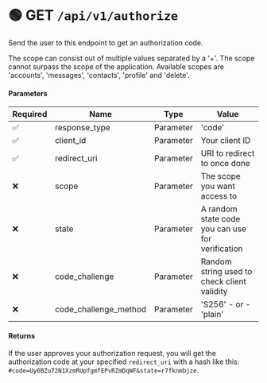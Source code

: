 # 🟢 GET `/api/v1/authorize`
Send the user to this endpoint to get an authorization code.

The scope can consist out of multiple values separated by a '+'. The scope cannot surpass the scope of the application. Available scopes are 'accounts', 'messages', 'contacts', 'profile' and 'delete'.

#### Parameters
| Required | Name | Type | Value |
|----------|------|------|-------|
| ✅ | response_type | Parameter | 'code' |
| ✅ | client_id | Parameter | Your client ID |
| ✅ | redirect_uri | Parameter | URI to redirect to once done |
| ❌ | scope | Parameter | The scope you want access to |
| ❌ | state | Parameter | A random state code you can use for verification |
| ❌ | code_challenge | Parameter | Random string used to check client validity |
| ❌ | code_challenge_method | Parameter | 'S256' - or - 'plain' |

#### Returns
If the user approves your authorization request, you will get the authorization code at your specified `redirect_uri` with a hash like this: `#code=Uy6BZu72N1XzmRUpfgmfEPvRZmDqWF&state=r7fknmbjze`.